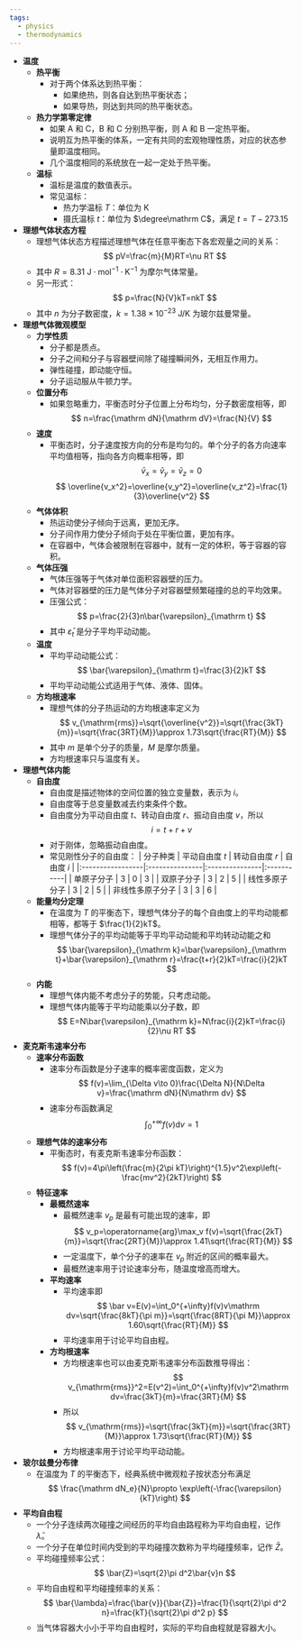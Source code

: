 ```yaml
---
tags:
  - physics
  - thermodynamics
---
```

- **温度**
	- **热平衡**
		- 对于两个体系达到热平衡：
			- 如果绝热，则各自达到热平衡状态；
			- 如果导热，则达到共同的热平衡状态。
	- **热力学第零定律**
		- 如果 A 和 C，B 和 C 分别热平衡，则 A 和 B 一定热平衡。
		- 说明互为热平衡的体系，一定有共同的宏观物理性质，对应的状态参量即温度相同。
		- 几个温度相同的系统放在一起一定处于热平衡。
	- **温标**
		- 温标是温度的数值表示。
		- 常见温标：
			- 热力学温标 $T$：单位为 $\mathrm K$
			- 摄氏温标 $t$：单位为 $\degree\mathrm C$，满足 $t=T-273.15$
- **理想气体状态方程**
	- 理想气体状态方程描述理想气体在任意平衡态下各宏观量之间的关系：
	  $$
	  pV=\frac{m}{M}RT=\nu RT
	  $$
	- 其中 $R=8.31\ \mathrm {J\cdot mol^{-1}\cdot K^{-1}}$ 为摩尔气体常量。
	- 另一形式：
	  $$
	  p=\frac{N}{V}kT=nkT
	  $$
	- 其中 $n$ 为分子数密度，$k=1.38\times 10^{-23}\ \mathrm{J/K}$ 为玻尔兹曼常量。
- **理想气体微观模型**
	- **力学性质**
		- 分子都是质点。
		- 分子之间和分子与容器壁间除了碰撞瞬间外，无相互作用力。
		- 弹性碰撞，即动能守恒。
		- 分子运动服从牛顿力学。
	- **位置分布**
		- 如果忽略重力，平衡态时分子位置上分布均匀，分子数密度相等，即
		  $$
		  n=\frac{\mathrm dN}{\mathrm dV}=\frac{N}{V}
		  $$
	- **速度**
		- 平衡态时，分子速度按方向的分布是均匀的。单个分子的各方向速率平均值相等，指向各方向概率相等，即
		  $$
		  \bar{v}_x=\bar{v}_y=\bar{v}_z=0
		  $$
		  $$
		  \overline{v_x^2}=\overline{v_y^2}=\overline{v_z^2}=\frac{1}{3}\overline{v^2}
		  $$
	- **气体体积**
		- 热运动使分子倾向于远离，更加无序。
		- 分子间作用力使分子倾向于处在平衡位置，更加有序。
		- 在容器中，气体会被限制在容器中，就有一定的体积，等于容器的容积。
	- **气体压强**
		- 气体压强等于气体对单位面积容器壁的压力。
		- 气体对容器壁的压力是气体分子对容器壁频繁碰撞的总的平均效果。
		- 压强公式：
		  $$
		  p=\frac{2}{3}n\bar{\varepsilon}_{\mathrm t}
		  $$
		- 其中 $\bar{\varepsilon}_t$ 是分子平均平动动能。
	- **温度**
		- 平均平动动能公式：
		  $$
		  \bar{\varepsilon}_{\mathrm t}=\frac{3}{2}kT
		  $$
		- 平均平动动能公式适用于气体、液体、固体。
	- **方均根速率**
		- 理想气体的分子热运动的方均根速率定义为
		  $$
		  v_{\mathrm{rms}}=\sqrt{\overline{v^2}}=\sqrt{\frac{3kT}{m}}=\sqrt{\frac{3RT}{M}}\approx 1.73\sqrt{\frac{RT}{M}}
		  $$
		- 其中 $m$ 是单个分子的质量，$M$ 是摩尔质量。
		- 方均根速率只与温度有关。
- **理想气体内能**
	- **自由度**
		- 自由度是描述物体的空间位置的独立变量数，表示为 $i$。
		- 自由度等于总变量数减去约束条件个数。
		- 自由度分为平动自由度 $t$、转动自由度 $r$、振动自由度 $v$，所以
		  $$
		  i=t+r+v
		  $$
		- 对于刚体，忽略振动自由度。
		- 常见刚性分子的自由度：
		  | 分子种类         | 平动自由度 $t$ | 转动自由度 $r$ | 自由度 $i$ |
		  |:-----------------|:---------------|:---------------|:-----------|
		  | 单原子分子       | $3$            | $0$            | $3$        |
		  | 双原子分子       | $3$            | $2$            | $5$        |
		  | 线性多原子分子   | $3$            | $2$            | $5$        |
		  | 非线性多原子分子 | $3$            | $3$            | $6$        |
	- **能量均分定理**
		- 在温度为 $T$ 的平衡态下，理想气体分子的每个自由度上的平均动能都相等，都等于 $\frac{1}{2}kT$。
		- 理想气体分子的平均动能等于平均平动动能和平均转动动能之和
		  $$
		  \bar{\varepsilon}_{\mathrm k}=\bar{\varepsilon}_{\mathrm t}+\bar{\varepsilon}_{\mathrm r}=\frac{t+r}{2}kT=\frac{i}{2}kT
		  $$
	- **内能**
		- 理想气体内能不考虑分子的势能，只考虑动能。
		- 理想气体内能等于平均动能乘以分子数，即
		  $$
		  E=N\bar{\varepsilon}_{\mathrm k}=N\frac{i}{2}kT=\frac{i}{2}\nu RT
		  $$
- **麦克斯韦速率分布**
	- **速率分布函数**
		- 速率分布函数是分子速率的概率密度函数，定义为
		  $$
		  f(v)=\lim_{\Delta v\to 0}\frac{\Delta N}{N\Delta v}=\frac{\mathrm dN}{N\mathrm dv}
		  $$
		- 速率分布函数满足
		  $$
		  \int_0^{+\infty}f(v)\mathrm dv=1
		  $$
	- **理想气体的速率分布**
		- 平衡态时，有麦克斯韦速率分布函数：
		  $$
		  f(v)=4\pi\left(\frac{m}{2\pi kT}\right)^{1.5}v^2\exp\left(-\frac{mv^2}{2kT}\right)
		  $$
	- **特征速率**
		- **最概然速率**
			- 最概然速率 $v_p$ 是最有可能出现的速率，即
			  $$
			  v_p=\operatorname{arg}\max_v f(v)=\sqrt{\frac{2kT}{m}}=\sqrt{\frac{2RT}{M}}\approx 1.41\sqrt{\frac{RT}{M}}
			  $$
			- 一定温度下，单个分子的速率在 $v_p$ 附近的区间的概率最大。
			- 最概然速率用于讨论速率分布，随温度增高而增大。
		- **平均速率**
			- 平均速率即
			  $$
			  \bar v=E(v)=\int_0^{+\infty}f(v)v\mathrm dv=\sqrt{\frac{8kT}{\pi m}}=\sqrt{\frac{8RT}{\pi M}}\approx 1.60\sqrt{\frac{RT}{M}}
			  $$
			- 平均速率用于讨论平均自由程。
		- **方均根速率**
			- 方均根速率也可以由麦克斯韦速率分布函数推导得出：
			  $$
			  v_{\mathrm{rms}}^2=E(v^2)=\int_0^{+\infty}f(v)v^2\mathrm dv=\frac{3kT}{m}=\frac{3RT}{M}
			  $$
			- 所以
			  $$
			  v_{\mathrm{rms}}=\sqrt{\frac{3kT}{m}}=\sqrt{\frac{3RT}{M}}\approx 1.73\sqrt{\frac{RT}{M}}
			  $$
			- 方均根速率用于讨论平均平动动能。
- **玻尔兹曼分布律**
	- 在温度为 $T$ 的平衡态下，经典系统中微观粒子按状态分布满足
	  $$
	  \frac{\mathrm dN_e}{N}\propto \exp\left(-\frac{\varepsilon}{kT}\right)
	  $$
- **平均自由程**
	- 一个分子连续两次碰撞之间经历的平均自由路程称为平均自由程，记作 $\bar{\lambda}$。
	- 一个分子在单位时间内受到的平均碰撞次数称为平均碰撞频率，记作 $\bar{Z}$。
	- 平均碰撞频率公式：
	  $$
	  \bar{Z}=\sqrt{2}\pi d^2\bar{v}n
	  $$
	- 平均自由程和平均碰撞频率的关系：
	  $$
	  \bar{\lambda}=\frac{\bar{v}}{\bar{Z}}=\frac{1}{\sqrt{2}\pi d^2 n}=\frac{kT}{\sqrt{2}\pi d^2 p}
	  $$
	- 当气体容器大小小于平均自由程时，实际的平均自由程就是容器大小。